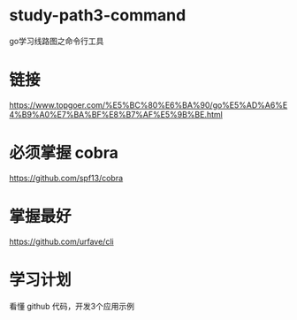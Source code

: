 # study-path3-command
go学习线路图之命令行工具

# 链接
https://www.topgoer.com/%E5%BC%80%E6%BA%90/go%E5%AD%A6%E4%B9%A0%E7%BA%BF%E8%B7%AF%E5%9B%BE.html

# 必须掌握 cobra
https://github.com/spf13/cobra

# 掌握最好
https://github.com/urfave/cli

# 学习计划
看懂 github 代码，开发3个应用示例
